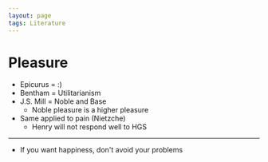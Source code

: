 ```yaml
---
layout: page
tags: Literature
---
```


# Pleasure

- Epicurus = :)
- Bentham = Utilitarianism
- J.S. Mill = Noble and Base
	- Noble pleasure is a higher pleasure
- Same applied to pain (Nietzche)
	- Henry will not respond well to HGS

---

- If you want happiness, don't avoid your problems